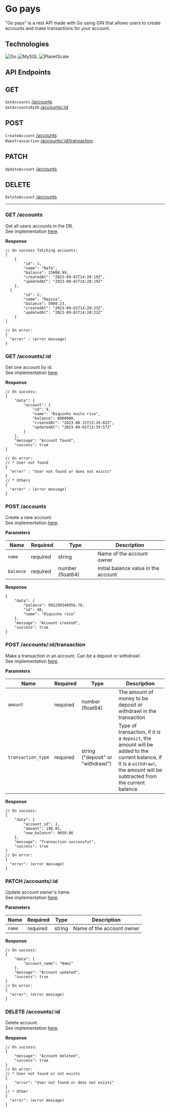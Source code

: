 # Go pays

"Go pays" is a rest API made with Go using GIN that allows users to create accounts and make transactions for your account.

## Technologies

![Go](https://img.shields.io/badge/go-%2300ADD8.svg?style=for-the-badge&logo=go&logoColor=white)
![MySQL](https://img.shields.io/badge/mysql-%2300f.svg?style=for-the-badge&logo=mysql&logoColor=white)
![PlanetScale](https://img.shields.io/badge/planetscale-%23000000.svg?style=for-the-badge&logo=planetscale&logoColor=white)

## API Endpoints

## GET

`GetAccounts` [/accounts](#get-accounts) <br/>
`GetAccountsByID` [/accounts/:id](#get-accountsid) <br/>

## POST

`CreateAccount` [/accounts](#post-accounts) <br/>
`MakeTransaction` [/accounts/:id/transaction](#post-accountsidtransaction)<br/>

## PATCH

`UpdateAccount` [/accounts](#patch-accountsid)<br/>

## DELETE

`DeleteAccount` [/accounts](#delete-accountsid)<br/>

---

### GET /accounts

Get all users accounts in the DB. <br/>
See implementation [here](https://github.com/RafaZeero/go-pays/blob/5d6465e942796d247474438a3d9c118a36d2af0c/handler/accounts.go#L51).

**Response**

```
// On success fetching accounts:
[
	{
		"id": 1,
		"name": "Rafa",
		"balance": 15000.99,
		"createdAt": "2023-09-01T14:20:19Z",
		"updatedAt": "2023-09-01T14:20:19Z"
	},
  {
		"id": 2,
		"name": "Rayssa",
		"balance": 5000.23,
		"createdAt": "2023-09-01T14:20:23Z",
		"updatedAt": "2023-09-01T14:20:23Z"
	}
]

// On error:
{
  "error" : (error message)
}
```

### GET /accounts/:id

Get one account by id. <br/>
See implementation [here](https://github.com/RafaZeero/go-pays/blob/5d6465e942796d247474438a3d9c118a36d2af0c/handler/accounts.go#L85).

**Response**

```
// On success:
{
	"data": {
		"account": {
			"id": 9,
			"name": "Riquinho muito rico",
			"balance": 8000000,
			"createdAt": "2023-08-31T13:26:02Z",
			"updatedAt": "2023-09-01T13:39:57Z"
		}
	},
	"message": "Account found",
	"success": true
}

// On error:
// * User not found
{
  "error" : "User not found or does not exists"
}
// * Others
{
  "error" : (error message)
}
```

### POST /accounts

Create a new account. <br/>
See implementation [here](https://github.com/RafaZeero/go-pays/blob/5d6465e942796d247474438a3d9c118a36d2af0c/handler/accounts.go#L11).

**Parameters**

| Name      | Required | Type             | Description                          |
| --------- | -------- | ---------------- | ------------------------------------ |
| `name`    | required | string           | Name of the account owner            |
| `balance` | required | number (float64) | Initial balance value in the account |

**Response**

```
{
	"data": {
		"balance": 991299349956.78,
		"id": 48,
		"name": "Riquinho rico"
	},
	"message": "Account created",
	"success": true
}
```

### POST /accounts/:id/transaction

Make a transaction in an account. Can be a deposit or withdrawl. <br/>
See implementation [here](https://github.com/RafaZeero/go-pays/blob/5d6465e942796d247474438a3d9c118a36d2af0c/handler/accounts.go#L224).

**Parameters**

| Name               | Required | Type                              | Description                                                                                                                                                                |
| ------------------ | -------- | --------------------------------- | -------------------------------------------------------------------------------------------------------------------------------------------------------------------------- |
| `amount`           | required | number (float64)                  | The amount of money to be deposit or withdrawl in the transaction                                                                                                          |
| `transaction_type` | required | string ("deposit" or "withdrawl") | Type of transaction, if it is a `deposit`, the amount will be added to the current balance, if it is a `withdrawl`, the amount will be subtracted from the current balance |

**Response**

```
// On success:
{
	"data": {
		"account_id": 1,
		"amount": 196.01,
		"new_balance": 9039.86
	},
	"message": "Transaction successful",
	"success": true
}
// On error:
{
  "error": (error message)
}
```

### PATCH /accounts/:id

Update account owner's name. <br/>
See implementation [here](https://github.com/RafaZeero/go-pays/blob/5d6465e942796d247474438a3d9c118a36d2af0c/handler/accounts.go#L137).

**Parameters**

| Name   | Required | Type   | Description               |
| ------ | -------- | ------ | ------------------------- |
| `name` | required | string | Name of the account owner |

**Response**

```
// On success:
{
	"data": {
		"account_name": "Nami"
	},
	"message": "Account updated",
	"success": true
}
// On error:
{
  "error": (error message)
}
```

### DELETE /accounts/:id

Delete account. <br/>
See implementation [here](https://github.com/RafaZeero/go-pays/blob/5d6465e942796d247474438a3d9c118a36d2af0c/handler/accounts.go#L175).

**Response**

```
// On success:
{
	"message": "Account deleted",
	"success": true
}
// On error:
// * User not found or not exists
{
	"error": "User not found or does not exists"
}
// * Other
{
  "error": (error message)
}
```
